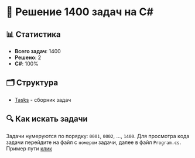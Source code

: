 # 🚀 Решение 1400 задач на C#

## 📊 Статистика
- **Всего задач**: 1400
- **Решено**: 2
- **C#**: 100%

## 🗂️ Структура
- [Tasks](https://github.com/Realizeq/coding-tasks/tree/main/Tasks) - сборник задач

## 🔍 Как искать задачи
Задачи нумеруются по порядку: `0001`, `0002`, ..., `1400`. Для просмотра кода задачи перейдите на файл с `номером` задачи, далее в файл `Program.cs`. Пример пути [клик](https://github.com/Realizeq/coding-tasks/blob/main/Tasks/0001/0001/Program.cs)
